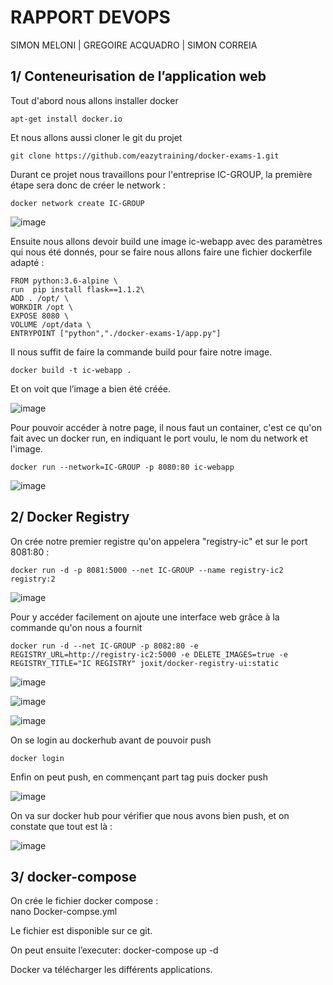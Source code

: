 #   RAPPORT DEVOPS

SIMON MELONI | GREGOIRE ACQUADRO | SIMON CORREIA

## 1/ Conteneurisation de l’application web 

Tout d'abord nous allons installer docker
```
apt-get install docker.io
```
Et nous allons aussi cloner le git du projet
```
git clone https://github.com/eazytraining/docker-exams-1.git
```
Durant ce projet nous travaillons pour l'entreprise IC-GROUP, la première étape sera donc de créer le network :
```
docker network create IC-GROUP
```
![image](https://user-images.githubusercontent.com/74649986/201877594-128e9c73-bc0b-41ac-ac1a-be20f64412d7.png)

Ensuite nous allons devoir build une image ic-webapp avec des paramètres qui nous été donnés, pour se faire nous allons faire une fichier dockerfile adapté :


```
FROM python:3.6-alpine \
run  pip install flask==1.1.2\
ADD . /opt/ \
WORKDIR /opt \
EXPOSE 8080 \
VOLUME /opt/data \
ENTRYPOINT ["python","./docker-exams-1/app.py"]  
```

Il nous suffit de faire la commande build pour faire notre image.
```
docker build -t ic-webapp .
```
Et on voit que l’image a bien été créée.

![image](https://user-images.githubusercontent.com/74649986/201877761-88a0b020-e71c-4212-882d-a4f5cb778a48.png)


Pour pouvoir accéder à notre page, il nous faut un container, c'est ce qu'on fait avec un docker run, en indiquant le port voulu, le nom du network et l'image.
```
docker run --network=IC-GROUP -p 8080:80 ic-webapp
```
![image](https://user-images.githubusercontent.com/74649986/201880058-697b6e51-60c7-4fda-8062-9f9c1eb51aac.png)



## 2/ Docker Registry
On crée notre premier registre qu'on appelera "registry-ic" et sur le port 8081:80 : 	 	 		
```
docker run -d -p 8081:5000 --net IC-GROUP --name registry-ic2 registry:2
```
![image](https://user-images.githubusercontent.com/74649986/201880378-1a0101d6-62c1-49be-a05e-fbf037749403.png)

Pour y accéder facilement on ajoute une interface web grâce à la commande qu'on nous a fournit
```
docker run -d --net IC-GROUP -p 8082:80 -e REGISTRY_URL=http://registry-ic2:5000 -e DELETE_IMAGES=true -e REGISTRY_TITLE="IC REGISTRY" joxit/docker-registry-ui:static
```
![image](https://user-images.githubusercontent.com/74649986/201880636-9929c639-3542-4138-9a68-51b3c5d2ae3c.png)

![image](https://user-images.githubusercontent.com/74649986/201880768-718fa34b-25e3-458c-a343-fadbb7bfc746.png)

![image](https://user-images.githubusercontent.com/74649986/201880843-a763f1be-e3dc-4d54-9d51-97c43dd503fe.png)

On se login au dockerhub avant de pouvoir push
```
docker login
```

Enfin on peut push, en commençant part tag puis docker push

![image](https://user-images.githubusercontent.com/74649986/201880927-cf2a2717-07c8-4dda-a5e3-28a606305e00.png)

On va sur docker hub pour vérifier que nous avons bien push, et on constate que tout est là :

![image](https://user-images.githubusercontent.com/74649986/201881024-7b87e056-4580-4ec9-9ee3-6701ef8abc57.png)

## 3/ docker-compose

On crée le fichier docker compose : \
nano Docker-compse.yml

Le fichier est disponible sur ce git.

On peut ensuite l’executer:
docker-compose up -d

Docker va télécharger les différents applications.

